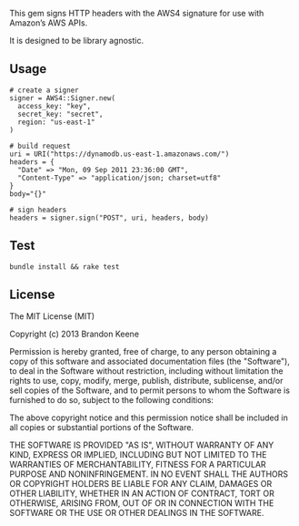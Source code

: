 This gem signs HTTP headers with the AWS4 signature for use with Amazon’s AWS APIs.

It is designed to be library agnostic.

## Usage

    # create a signer
    signer = AWS4::Signer.new(
      access_key: "key",
      secret_key: "secret",
      region: "us-east-1"
    )

    # build request
    uri = URI("https://dynamodb.us-east-1.amazonaws.com/")
    headers = {
      "Date" => "Mon, 09 Sep 2011 23:36:00 GMT",
      "Content-Type" => "application/json; charset=utf8"
    }
    body="{}"

    # sign headers
    headers = signer.sign("POST", uri, headers, body)

## Test

    bundle install && rake test

## License

The MIT License (MIT)

Copyright (c) 2013 Brandon Keene

Permission is hereby granted, free of charge, to any person obtaining a copy
of this software and associated documentation files (the "Software"), to deal
in the Software without restriction, including without limitation the rights
to use, copy, modify, merge, publish, distribute, sublicense, and/or sell
copies of the Software, and to permit persons to whom the Software is
furnished to do so, subject to the following conditions:

The above copyright notice and this permission notice shall be included in
all copies or substantial portions of the Software.

THE SOFTWARE IS PROVIDED "AS IS", WITHOUT WARRANTY OF ANY KIND, EXPRESS OR
IMPLIED, INCLUDING BUT NOT LIMITED TO THE WARRANTIES OF MERCHANTABILITY,
FITNESS FOR A PARTICULAR PURPOSE AND NONINFRINGEMENT. IN NO EVENT SHALL THE
AUTHORS OR COPYRIGHT HOLDERS BE LIABLE FOR ANY CLAIM, DAMAGES OR OTHER
LIABILITY, WHETHER IN AN ACTION OF CONTRACT, TORT OR OTHERWISE, ARISING FROM,
OUT OF OR IN CONNECTION WITH THE SOFTWARE OR THE USE OR OTHER DEALINGS IN
THE SOFTWARE.
